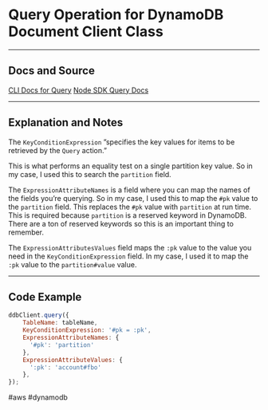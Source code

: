 # Query Operation for DynamoDB Document Client Class

---
## Docs and Source

[CLI Docs for Query](https://docs.aws.amazon.com/cli/latest/reference/dynamodb/query.html)
[Node SDK Query Docs](https://docs.aws.amazon.com/AWSJavaScriptSDK/latest/AWS/DynamoDB/DocumentClient.html#query-property)

---
## Explanation and Notes

The `KeyConditionExpression` ”specifies the key values for items to be retrieved by the `Query` action.”

This is what performs an equality test on a single partition key value. So in my case, I used this to search the `partition` field.

The `ExpressionAttributeNames` is a field where you can map the names of the fields you’re querying. So in my case, I used this to map the `#pk` value to the `partition` field. This replaces the `#pk` value with `partition` at run time. This is required because `partition` is a reserved keyword in DynamoDB. There are a ton of reserved keywords so this is an important thing to remember.

The `ExpressionAttributesValues` field maps the `:pk` value to the value you need in the `KeyConditionExpression` field. In my case, I used it to map the `:pk` value to the `partition#value` value.

---
## Code Example

```JavaScript
ddbClient.query({
	TableName: tableName,
	KeyConditionExpression: '#pk = :pk',
	ExpressionAttributeNames: {
	  '#pk': 'partition'
	},
	ExpressionAttributeValues: {
	  ':pk': 'account#fbo'
	},
});
```


#aws 
	#dynamodb 